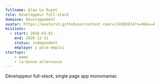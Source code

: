 ```yaml
---
fullname: Alan Le Ruyet
role: Développeur full-stack
domaine: Développement
avatar: https://avatars3.githubusercontent.com/u/24386934?s=96&v=4
missions:
  - start: 2016-03-01
    end: 2020-12-31
    status: independent
    employer : pole-emploi
startups:
    - memo
    - la-bonne-alternance
---
```


Développeur full-stack, single page app monomaniac
